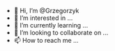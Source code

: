 - 👋 Hi, I’m @Grzegorzyk
- 👀 I’m interested in ...
- 🌱 I’m currently learning ...
- 💞️ I’m looking to collaborate on ...
- 📫 How to reach me ...

<!---
Grzegorzyk/Grzegorzyk is a ✨ special ✨ repository because its `README.md` (this file) appears on your GitHub profile.
You can click the Preview link to take a look at your changes.
--->
